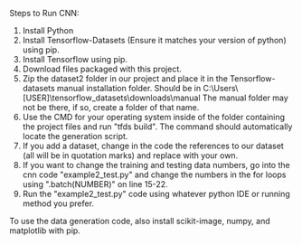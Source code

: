 Steps to Run CNN:

1. Install Python
2. Install Tensorflow-Datasets (Ensure it matches your version of python) using pip.
3. Install Tensorflow using pip.
4. Download files packaged with this project.
5. Zip the dataset2 folder in our project and place it in the Tensorflow-datasets manual installation folder. Should be in C:\Users\ [USER]\tensorflow_datasets\downloads\manual
	The manual folder may not be there, if so, create a folder of that name.
6. Use the CMD for your operating system inside of the folder containing the project files and run "tfds build". The command should automatically locate the generation script.
7. If you add a dataset, change in the code the references to our dataset (all will be in quotation marks) and replace with your own.
8. If you want to change the training and testing data numbers, go into the cnn code "example2_test.py" and change the numbers
in the for loops using ".batch(NUMBER)" on line 15-22.
9. Run the "example2_test.py" code using whatever python IDE or running method you prefer.


To use the data generation code, also install scikit-image, numpy, and matplotlib with pip.
